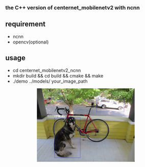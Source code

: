 ### the C++ version of centernet_mobilenetv2 with ncnn 

## requirement
- ncnn
- opencv(optional)

## usage 
 * cd centernet_mobilenetv2_ncnn
 * mkdir build && cd build && cmake && make
 * ./demo ../models/  your_image_path
 
 <p align="center"> <img src='result/dog.jpg' align="center" height="230px"> </p>
 